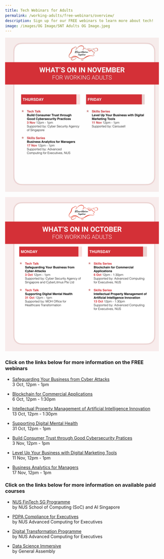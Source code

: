 ```yaml
---
title: Tech Webinars for Adults
permalink: /working-adults/free-webinars/overview/
description: Sign up for our FREE webinars to learn more about tech!
image: /images/OG Image/SNT Adults OG Image.jpeg
---
```

![November webinars for working adults](/images/Nov%202022/WA_Overall.jpeg)

![October webinars for working adults](/images/Oct%202022/WA_Overall_New.jpeg)

### Click on the links below for more information on the FREE webinars


 * [Safeguarding Your Business from Cyber Attacks](/working-adults/free-webinars/safeguarding-your-business/)<br>
3 Oct, 12pm - 1pm

 * [Blockchain for Commercial Applications](/working-adults/free-webinars/blockchain-commercial-apps/)<br>
6 Oct, 12pm - 1:30pm

 * [Intellectual Property Management of Artificial Intelligence Innovation](/working-adults/free-webinars/ip-mgmt-ai-innovations/)<br>
13 Oct, 12pm - 1:30pm

 * [Supporting Digital Mental Health](/working-adults/free-webinars/supporting-digital-mental-health/)<br>
31 Oct, 12pm - 1pm

 * [Build Consumer Trust through Good Cybersecurity Pratices](/working-adults/free-webinars/consumer-trust-cybersecurity/)<br>
3 Nov, 12pm - 1pm

 * [Level Up Your Business with Digital Marketing Tools](/working-adults/free-webinars/digital-marketing-tools/)<br>
11 Nov, 12pm - 1pm

 * [Business Analytics for Managers](/working-adults/free-webinars/business-analytics-managers/)<br>
17 Nov, 12pm - 1pm


###  Click on the links below for more information on available paid courses

* [NUS FinTech SG Programme](/working-adults/fintech/nus-ace)<br>
	by NUS School of Computing (SoC) and AI Singapore

* [PDPA Compliance for Executives](/working-adults/pdpa-compliance/nus-ace)<br>
by NUS Advanced Computing for Executives

* [Digital Transformation Programme](/working-adults/digi-transformation/nus-ace)<br>
 by NUS Advanced Computing for Executives 

* [Data Science Immersive](/working-adults/paid-courses/ga-data-sci) <br>
 by General Assembly